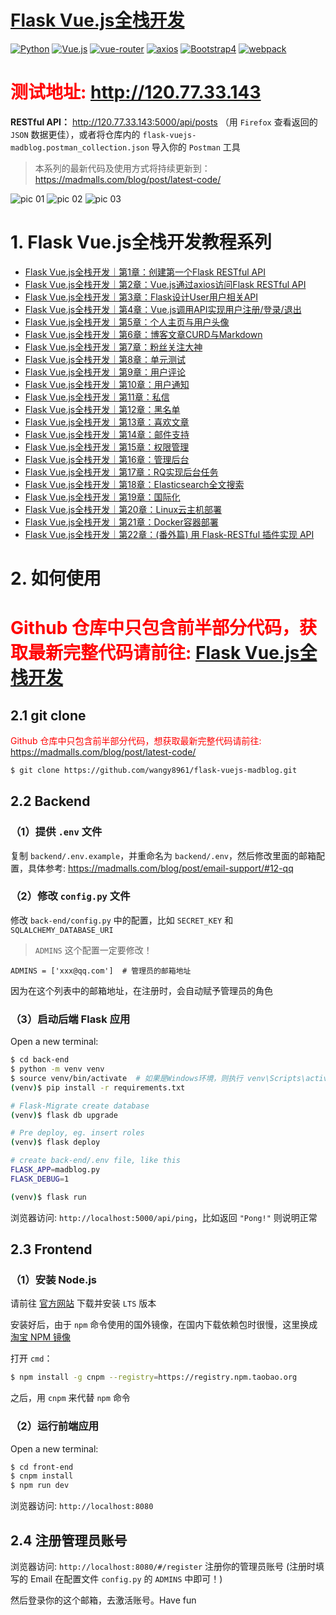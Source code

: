 # [Flask Vue.js全栈开发](https://madmalls.com/blog/category/flask/)

[![Python](https://img.shields.io/badge/python-v3.4%2B-blue.svg)](https://www.python.org/)
[![Vue.js](https://img.shields.io/badge/Vue.js-v2.5.2-orange.svg)](https://cn.vuejs.org/index.html)
[![vue-router](https://img.shields.io/badge/vue--router-v3.0.1-lightgrey.svg)](https://router.vuejs.org/zh/)
[![axios](https://img.shields.io/badge/axios-v0.18.0-yellow.svg)](https://github.com/axios/axios)
[![Bootstrap4](https://img.shields.io/badge/Bootstrap-v4.1.3-blue.svg)](https://getbootstrap.com/docs/4.1/getting-started/introduction/)
[![webpack](https://img.shields.io/badge/webpack-v3.6.0-brightgreen.svg)](https://webpack.js.org/)


# <span style="color: red">测试地址: http://120.77.33.143 </span>

**RESTful API：** http://120.77.33.143:5000/api/posts （用 `Firefox` 查看返回的 `JSON` 数据更佳），或者将仓库内的 `flask-vuejs-madblog.postman_collection.json` 导入你的 `Postman` 工具

> 本系列的最新代码及使用方式将持续更新到： https://madmalls.com/blog/post/latest-code/


![pic 01](https://madmalls.com/api/medias/uploaded/madblogxuan-chuan-tu-01-60c24e78.png)
![pic 02](https://madmalls.com/api/medias/uploaded/github-madblog-xuan-chuan-tu-02-c023d0d7.png)
![pic 03](https://madmalls.com/api/medias/uploaded/madblogxuan-chuan-tu-02-cf3edae1.png)


# 1. Flask Vue.js全栈开发教程系列

- [Flask Vue.js全栈开发｜第1章：创建第一个Flask RESTful API](https://madmalls.com/blog/post/first-flask-test-restful-api/)
- [Flask Vue.js全栈开发｜第2章：Vue.js通过axios访问Flask RESTful API](https://madmalls.com/blog/post/axios-use-flask-api/)
- [Flask Vue.js全栈开发｜第3章：Flask设计User用户相关API](https://madmalls.com/blog/post/provide-users-api/)
- [Flask Vue.js全栈开发｜第4章：Vue.js调用API实现用户注册/登录/退出](https://madmalls.com/blog/post/user-register-and-login/)
- [Flask Vue.js全栈开发｜第5章：个人主页与用户头像](https://madmalls.com/blog/post/profile-page-and-avatars/)
- [Flask Vue.js全栈开发｜第6章：博客文章CURD与Markdown](https://madmalls.com/blog/post/post-curd-and-markdown/)
- [Flask Vue.js全栈开发｜第7章：粉丝关注大神](https://madmalls.com/blog/post/followers-and-followeds/)
- [Flask Vue.js全栈开发｜第8章：单元测试](https://madmalls.com/blog/post/flask-unit-test/)
- [Flask Vue.js全栈开发｜第9章：用户评论](https://madmalls.com/blog/post/user-comments/)
- [Flask Vue.js全栈开发｜第10章：用户通知](https://madmalls.com/blog/post/user-notifications/)
- [Flask Vue.js全栈开发｜第11章：私信](https://madmalls.com/blog/post/send-private-messages/)
- [Flask Vue.js全栈开发｜第12章：黑名单](https://madmalls.com/blog/post/blacklist/)
- [Flask Vue.js全栈开发｜第13章：喜欢文章](https://madmalls.com/blog/post/like-posts/)
- [Flask Vue.js全栈开发｜第14章：邮件支持](https://madmalls.com/blog/post/email-support/)
- [Flask Vue.js全栈开发｜第15章：权限管理](https://madmalls.com/blog/post/rbac/)
- [Flask Vue.js全栈开发｜第16章：管理后台](https://madmalls.com/blog/post/admin/)
- [Flask Vue.js全栈开发｜第17章：RQ实现后台任务](https://madmalls.com/blog/post/redis-queue/)
- [Flask Vue.js全栈开发｜第18章：Elasticsearch全文搜索](https://madmalls.com/blog/post/elasticsearch-for-madblog/)
- [Flask Vue.js全栈开发｜第19章：国际化](https://madmalls.com/blog/post/i18n/)
- [Flask Vue.js全栈开发｜第20章：Linux云主机部署](https://madmalls.com/blog/post/deployment-on-linux/)
- [Flask Vue.js全栈开发｜第21章：Docker容器部署](https://madmalls.com/blog/post/deployment-on-docker-containers/)
- [Flask Vue.js全栈开发｜第22章：(番外篇) 用 Flask-RESTful 插件实现 API](https://madmalls.com/blog/post/designing-a-restful-api-using-flask-restful/)



# 2. 如何使用

# <span style="color: red">Github 仓库中只包含前半部分代码，获取最新完整代码请前往: [Flask Vue.js全栈开发](https://madmalls.com/blog/category/vuejs/) </span>

## 2.1 git clone

<span style="color: red">Github 仓库中只包含前半部分代码，想获取最新完整代码请前往: https://madmalls.com/blog/post/latest-code/ </span>

```bash
$ git clone https://github.com/wangy8961/flask-vuejs-madblog.git
```

## 2.2 Backend


### （1）提供 `.env` 文件

复制 `backend/.env.example`，并重命名为 `backend/.env`，然后修改里面的邮箱配置，具体参考: https://madmalls.com/blog/post/email-support/#12-qq

### （2）修改 `config.py` 文件

修改 `back-end/config.py` 中的配置，比如 `SECRET_KEY` 和 `SQLALCHEMY_DATABASE_URI`

> `ADMINS` 这个配置一定要修改！

```
ADMINS = ['xxx@qq.com']  # 管理员的邮箱地址
```

因为在这个列表中的邮箱地址，在注册时，会自动赋予管理员的角色

### （3）启动后端 Flask 应用

Open a new terminal:

```bash
$ cd back-end
$ python -m venv venv
$ source venv/bin/activate  # 如果是Windows环境，则执行 venv\Scripts\activate
(venv)$ pip install -r requirements.txt

# Flask-Migrate create database
(venv)$ flask db upgrade

# Pre deploy, eg. insert roles
(venv)$ flask deploy

# create back-end/.env file, like this
FLASK_APP=madblog.py
FLASK_DEBUG=1

(venv)$ flask run
```

浏览器访问: `http://localhost:5000/api/ping`，比如返回 `"Pong!"` 则说明正常


## 2.3 Frontend

### （1）安装 Node.js

请前往 [官方网站](https://nodejs.org/zh-cn/) 下载并安装 `LTS` 版本

安装好后，由于 `npm` 命令使用的国外镜像，在国内下载依赖包时很慢，这里换成 [淘宝 NPM 镜像](https://npm.taobao.org/)

打开 `cmd`：

```bash
$ npm install -g cnpm --registry=https://registry.npm.taobao.org
```

之后，用 `cnpm` 来代替 `npm` 命令

### （2）运行前端应用

Open a new terminal:

```bash
$ cd front-end
$ cnpm install
$ npm run dev
```

浏览器访问: `http://localhost:8080`


## 2.4 注册管理员账号

浏览器访问: `http://localhost:8080/#/register` 注册你的管理员账号 (注册时填写的 Email 在配置文件 `config.py` 的 `ADMINS` 中即可！)

然后登录你的这个邮箱，去激活账号。Have fun
